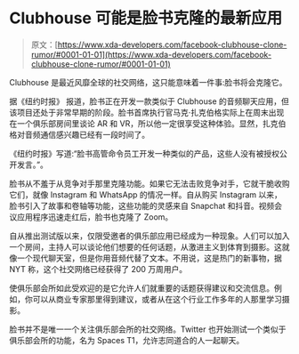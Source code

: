 # Clubhouse 可能是脸书克隆的最新应用

> 原文：[https://www.xda-developers.com/facebook-clubhouse-clone-rumor/#0001-01-01](https://www.xda-developers.com/facebook-clubhouse-clone-rumor/#0001-01-01)

Clubhouse 是最近风靡全球的社交网络，这只能意味着一件事:脸书将会克隆它。

据《纽约时报》 报道，脸书正在开发一款类似于 Clubhouse 的音频聊天应用，但该项目还处于非常早期的阶段。脸书首席执行官马克·扎克伯格实际上在周末出现在一个俱乐部房间里谈论 AR 和 VR，所以他一定很享受这种体验。显然，扎克伯格对音频通信感兴趣已经有一段时间了。

《纽约时报》写道:“脸书高管命令员工开发一种类似的产品，这些人没有被授权公开发言。”。

脸书从不羞于从竞争对手那里克隆功能。如果它无法击败竞争对手，它就干脆收购它们，就像 Instagram 和 WhatsApp 的情况一样。自从购买 Instagram 以来，脸书引入了故事和卷轴等功能，这些功能的灵感来自 Snapchat 和抖音。视频会议应用程序迅速走红后，脸书也克隆了 Zoom。

自从推出测试版以来，仅限受邀者的俱乐部应用已经成为一种现象。人们可以加入一个房间，主持人可以谈论他们想要的任何话题，从激进主义到体育到摄影。这就像一个现代聊天室，但是你用音频代替了文本。不用说，这是热门的新事物，据 NYT 称，这个社交网络已经获得了 200 万周用户。

使俱乐部会所如此受欢迎的是它允许人们就重要的话题获得建议和交流信息。例如，你可以从商业专家那里得到建议，或者从在这个行业工作多年的人那里学习摄影。

脸书并不是唯一一个关注俱乐部会所的社交网络。Twitter 也开始测试一个类似于俱乐部会所的功能，名为 Spaces T1，允许志同道合的人一起聊天。